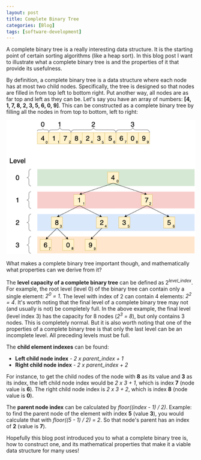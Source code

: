 ```yaml
---
layout: post
title: Complete Binary Tree
categories: [Blog]
tags: [software-development]
---
```


A complete binary tree is a really interesting data structure. It is the starting point of certain sorting algorithms (like a heap sort). In this blog post I want to illustrate what a complete binary tree is and the properties of it that provide its usefulness.

By definition, a complete binary tree is a data structure where each node has at most two child nodes. Specifically, the tree is designed so that nodes are filled in from top left to bottom right. Put another way, all nodes are as far top and left as they can be. Let's say you have an array of numbers: **[4, 1, 7, 8, 2, 3, 5, 6, 0, 9]**. This can be constructed as a complete binary tree by filling all the nodes in from top to bottom, left to right:

![Complete binary tree](../images/complete-binary-tree3.png)

What makes a complete binary tree important though, and mathematically what properties can we derive from it?

The **level capacity of a complete binary tree** can be defined as 2<sup><i>level_index</i></sup>. For example, the root level (level 0) of the binary tree can contain only a single element: *2<sup>0</sup> = 1*. The level with index of 2 can contain 4 elements: *2<sup>2</sup> = 4*. It's worth noting that the final level of a complete binary tree may not (and usually is not) be completely full. In the above example, the final level (level index 3) has the capacity for 8 nodes (*2<sup>3</sup> = 8*), but only contains 3 nodes. This is completely normal. But it is also worth noting that one of the properties of a complete binary tree is that only the last level can be an incomplete level. All preceding levels must be full.

The **child element indexes** can be found:

* **Left child node index** - *2 x parent_index + 1*
* **Right child node index** - *2 x parent_index + 2*

For instance, to get the child nodes of the node with **8** as its value and **3** as its index, the left child node index would be *2 x 3 + 1*, which is index **7** (node value is **6**). The right child node index is *2 x 3 + 2*, which is index **8** (node value is **0**).

The **parent node index** can be calculated by *floor((index - 1) / 2)*. Example: to find the parent node of the element with index **5** (value **3**), you would calculate that with *floor((5 - 1) / 2) = 2*. So that node's parent has an index of **2** (value is **7**).

Hopefully this blog post introduced you to what a complete binary tree is, how to construct one, and its mathematical properties that make it a viable data structure for many uses!
